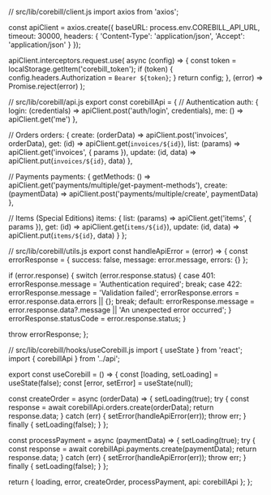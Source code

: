 // src/lib/corebill/client.js
import axios from 'axios';

const apiClient = axios.create({
  baseURL: process.env.COREBILL_API_URL,
  timeout: 30000,
  headers: {
    'Content-Type': 'application/json',
    'Accept': 'application/json'
  }
});

apiClient.interceptors.request.use(
  async (config) => {
    const token = localStorage.getItem('corebill_token');
    if (token) {
      config.headers.Authorization = `Bearer ${token}`;
    }
    return config;
  },
  (error) => Promise.reject(error)
);

// src/lib/corebill/api.js
export const corebillApi = {
  // Authentication
  auth: {
    login: (credentials) => apiClient.post('auth/login', credentials),
    me: () => apiClient.get('me')
  },

  // Orders
  orders: {
    create: (orderData) => apiClient.post('invoices', orderData),
    get: (id) => apiClient.get(`invoices/${id}`),
    list: (params) => apiClient.get('invoices', { params }),
    update: (id, data) => apiClient.put(`invoices/${id}`, data)
  },

  // Payments
  payments: {
    getMethods: () => apiClient.get('payments/multiple/get-payment-methods'),
    create: (paymentData) => apiClient.post('payments/multiple/create', paymentData)
  },

  // Items (Special Editions)
  items: {
    list: (params) => apiClient.get('items', { params }),
    get: (id) => apiClient.get(`items/${id}`),
    update: (id, data) => apiClient.put(`items/${id}`, data)
  }
};

// src/lib/corebill/utils.js
export const handleApiError = (error) => {
  const errorResponse = {
    success: false,
    message: error.message,
    errors: {}
  };

  if (error.response) {
    switch (error.response.status) {
      case 401:
        errorResponse.message = 'Authentication required';
        break;
      case 422:
        errorResponse.message = 'Validation failed';
        errorResponse.errors = error.response.data.errors || {};
        break;
      default:
        errorResponse.message = error.response.data?.message || 'An unexpected error occurred';
    }
    errorResponse.statusCode = error.response.status;
  }

  throw errorResponse;
};

// src/lib/corebill/hooks/useCorebill.js
import { useState } from 'react';
import { corebillApi } from '../api';

export const useCorebill = () => {
  const [loading, setLoading] = useState(false);
  const [error, setError] = useState(null);

  const createOrder = async (orderData) => {
    setLoading(true);
    try {
      const response = await corebillApi.orders.create(orderData);
      return response.data;
    } catch (err) {
      setError(handleApiError(err));
      throw err;
    } finally {
      setLoading(false);
    }
  };

  const processPayment = async (paymentData) => {
    setLoading(true);
    try {
      const response = await corebillApi.payments.create(paymentData);
      return response.data;
    } catch (err) {
      setError(handleApiError(err));
      throw err;
    } finally {
      setLoading(false);
    }
  };

  return {
    loading,
    error,
    createOrder,
    processPayment,
    api: corebillApi
  };
};